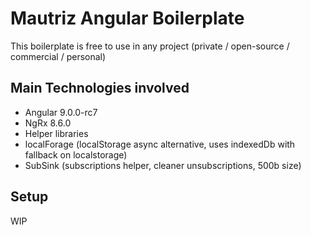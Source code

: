 # Mautriz Angular Boilerplate

This boilerplate is free to use in any project (private / open-source / commercial / personal)

## Main Technologies involved

- Angular 9.0.0-rc7
- NgRx 8.6.0
- Helper libraries
- localForage (localStorage async alternative, uses indexedDb with fallback on localstorage)
- SubSink (subscriptions helper, cleaner unsubscriptions, 500b size)

## Setup

WIP
